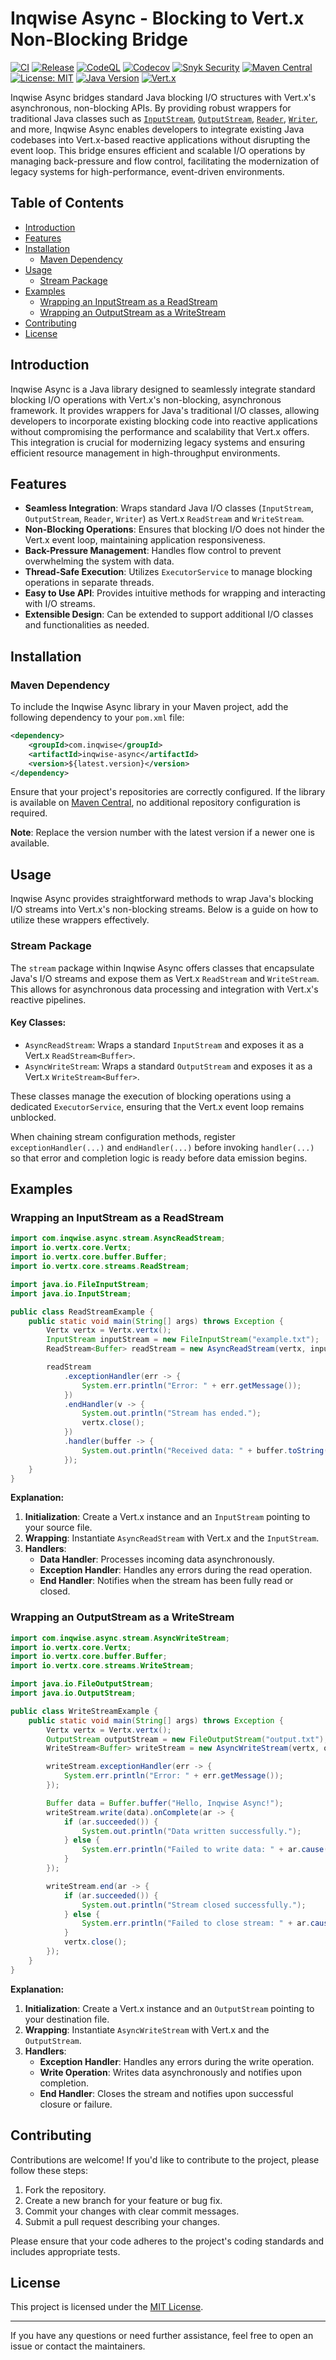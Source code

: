 # Inqwise Async - Blocking to Vert.x Non-Blocking Bridge

[![CI](https://github.com/inqwise/inqwise-async/actions/workflows/ci.yml/badge.svg)](https://github.com/inqwise/inqwise-async/actions/workflows/ci.yml)
[![Release](https://github.com/inqwise/inqwise-async/actions/workflows/release.yml/badge.svg)](https://github.com/inqwise/inqwise-async/actions/workflows/release.yml)
[![CodeQL](https://github.com/inqwise/inqwise-async/actions/workflows/codeql.yml/badge.svg)](https://github.com/inqwise/inqwise-async/actions/workflows/codeql.yml)
[![Codecov](https://codecov.io/gh/inqwise/inqwise-async/branch/master/graph/badge.svg)](https://codecov.io/gh/inqwise/inqwise-async)
[![Snyk Security](https://github.com/inqwise/inqwise-async/actions/workflows/snyk.yml/badge.svg)](https://github.com/inqwise/inqwise-async/actions/workflows/snyk.yml)
[![Maven Central](https://img.shields.io/maven-central/v/com.inqwise/inqwise-async.svg?label=Maven%20Central)](https://search.maven.org/search?q=g:%22com.inqwise%22%20AND%20a:%22inqwise-async%22)
[![License: MIT](https://img.shields.io/badge/License-MIT-yellow.svg)](https://opensource.org/licenses/MIT)
[![Java Version](https://img.shields.io/badge/Java-21%2B-blue.svg)](https://openjdk.java.net/projects/jdk/21/)
[![Vert.x](https://img.shields.io/badge/Vert.x-5.0.4%2B-purple.svg)](https://vertx.io/)

Inqwise Async bridges standard Java blocking I/O structures with Vert.x's asynchronous, non-blocking APIs. By providing robust wrappers for traditional Java classes such as [`InputStream`](https://docs.oracle.com/javase/8/docs/api/java/io/InputStream.html), [`OutputStream`](https://docs.oracle.com/javase/8/docs/api/java/io/OutputStream.html), [`Reader`](https://docs.oracle.com/javase/8/docs/api/java/io/Reader.html), [`Writer`](https://docs.oracle.com/javase/8/docs/api/java/io/Writer.html), and more, Inqwise Async enables developers to integrate existing Java codebases into Vert.x-based reactive applications without disrupting the event loop. This bridge ensures efficient and scalable I/O operations by managing back-pressure and flow control, facilitating the modernization of legacy systems for high-performance, event-driven environments.

## Table of Contents

- [Introduction](#introduction)
- [Features](#features)
- [Installation](#installation)
  - [Maven Dependency](#maven-dependency)
- [Usage](#usage)
  - [Stream Package](#stream-package)
- [Examples](#examples)
  - [Wrapping an InputStream as a ReadStream](#wrapping-an-inputstream-as-a-readstream)
  - [Wrapping an OutputStream as a WriteStream](#wrapping-an-outputstream-as-a-writestream)
- [Contributing](#contributing)
- [License](#license)

## Introduction

Inqwise Async is a Java library designed to seamlessly integrate standard blocking I/O operations with Vert.x's non-blocking, asynchronous framework. It provides wrappers for Java's traditional I/O classes, allowing developers to incorporate existing blocking code into reactive applications without compromising the performance and scalability that Vert.x offers. This integration is crucial for modernizing legacy systems and ensuring efficient resource management in high-throughput environments.

## Features

- **Seamless Integration**: Wraps standard Java I/O classes (`InputStream`, `OutputStream`, `Reader`, `Writer`) as Vert.x `ReadStream` and `WriteStream`.
- **Non-Blocking Operations**: Ensures that blocking I/O does not hinder the Vert.x event loop, maintaining application responsiveness.
- **Back-Pressure Management**: Handles flow control to prevent overwhelming the system with data.
- **Thread-Safe Execution**: Utilizes `ExecutorService` to manage blocking operations in separate threads.
- **Easy to Use API**: Provides intuitive methods for wrapping and interacting with I/O streams.
- **Extensible Design**: Can be extended to support additional I/O classes and functionalities as needed.

## Installation

### Maven Dependency

To include the Inqwise Async library in your Maven project, add the following dependency to your `pom.xml` file:

```xml
<dependency>
    <groupId>com.inqwise</groupId>
    <artifactId>inqwise-async</artifactId>
    <version>${latest.version}</version>
</dependency>
```

Ensure that your project's repositories are correctly configured. If the library is available on [Maven Central](https://search.maven.org/), no additional repository configuration is required.

**Note**: Replace the version number with the latest version if a newer one is available.

## Usage

Inqwise Async provides straightforward methods to wrap Java's blocking I/O streams into Vert.x's non-blocking streams. Below is a guide on how to utilize these wrappers effectively.

### Stream Package

The `stream` package within Inqwise Async offers classes that encapsulate Java's I/O streams and expose them as Vert.x `ReadStream` and `WriteStream`. This allows for asynchronous data processing and integration with Vert.x's reactive pipelines.

#### Key Classes:

- `AsyncReadStream`: Wraps a standard `InputStream` and exposes it as a Vert.x `ReadStream<Buffer>`.
- `AsyncWriteStream`: Wraps a standard `OutputStream` and exposes it as a Vert.x `WriteStream<Buffer>`.

These classes manage the execution of blocking operations using a dedicated `ExecutorService`, ensuring that the Vert.x event loop remains unblocked.

When chaining stream configuration methods, register `exceptionHandler(...)` and `endHandler(...)` before invoking `handler(...)` so that error and completion logic is ready before data emission begins.

## Examples

### Wrapping an InputStream as a ReadStream

```java
import com.inqwise.async.stream.AsyncReadStream;
import io.vertx.core.Vertx;
import io.vertx.core.buffer.Buffer;
import io.vertx.core.streams.ReadStream;

import java.io.FileInputStream;
import java.io.InputStream;

public class ReadStreamExample {
    public static void main(String[] args) throws Exception {
        Vertx vertx = Vertx.vertx();
        InputStream inputStream = new FileInputStream("example.txt");
        ReadStream<Buffer> readStream = new AsyncReadStream(vertx, inputStream);

        readStream
            .exceptionHandler(err -> {
                System.err.println("Error: " + err.getMessage());
            })
            .endHandler(v -> {
                System.out.println("Stream has ended.");
                vertx.close();
            })
            .handler(buffer -> {
                System.out.println("Received data: " + buffer.toString());
            });
    }
}
```

**Explanation:**

1. **Initialization**: Create a Vert.x instance and an `InputStream` pointing to your source file.
2. **Wrapping**: Instantiate `AsyncReadStream` with Vert.x and the `InputStream`.
3. **Handlers**:
   - **Data Handler**: Processes incoming data asynchronously.
   - **Exception Handler**: Handles any errors during the read operation.
   - **End Handler**: Notifies when the stream has been fully read or closed.

### Wrapping an OutputStream as a WriteStream

```java
import com.inqwise.async.stream.AsyncWriteStream;
import io.vertx.core.Vertx;
import io.vertx.core.buffer.Buffer;
import io.vertx.core.streams.WriteStream;

import java.io.FileOutputStream;
import java.io.OutputStream;

public class WriteStreamExample {
    public static void main(String[] args) throws Exception {
        Vertx vertx = Vertx.vertx();
        OutputStream outputStream = new FileOutputStream("output.txt");
        WriteStream<Buffer> writeStream = new AsyncWriteStream(vertx, outputStream);

        writeStream.exceptionHandler(err -> {
            System.err.println("Error: " + err.getMessage());
        });

        Buffer data = Buffer.buffer("Hello, Inqwise Async!");
        writeStream.write(data).onComplete(ar -> {
            if (ar.succeeded()) {
                System.out.println("Data written successfully.");
            } else {
                System.err.println("Failed to write data: " + ar.cause().getMessage());
            }
        });

        writeStream.end(ar -> {
            if (ar.succeeded()) {
                System.out.println("Stream closed successfully.");
            } else {
                System.err.println("Failed to close stream: " + ar.cause().getMessage());
            }
            vertx.close();
        });
    }
}
```

**Explanation:**

1. **Initialization**: Create a Vert.x instance and an `OutputStream` pointing to your destination file.
2. **Wrapping**: Instantiate `AsyncWriteStream` with Vert.x and the `OutputStream`.
3. **Handlers**:
   - **Exception Handler**: Handles any errors during the write operation.
   - **Write Operation**: Writes data asynchronously and notifies upon completion.
   - **End Handler**: Closes the stream and notifies upon successful closure or failure.

## Contributing

Contributions are welcome! If you'd like to contribute to the project, please follow these steps:

1. Fork the repository.
2. Create a new branch for your feature or bug fix.
3. Commit your changes with clear commit messages.
4. Submit a pull request describing your changes.

Please ensure that your code adheres to the project's coding standards and includes appropriate tests.

## License

This project is licensed under the [MIT License](LICENSE).

---

If you have any questions or need further assistance, feel free to open an issue or contact the maintainers.
